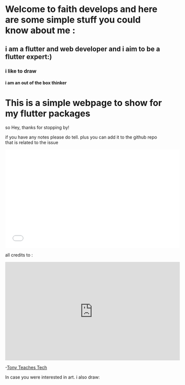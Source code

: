 <!DOCTYPE html>

<html lang="en">
<head>
    <meta charset="utf-8"/>
    <h1>Welcome to faith develops and here are some simple stuff you could know about me :</h1>
    <h2>  i am a flutter and web developer and i aim to be a flutter expert:)   </h2>
    <h3> i like to draw </h3>
    <h4> i am an out of the box thinker </h4>
<meta name="google-site-verification" content="FKsLgcI_gRlv5c-fBo4El3FBgUxtzACEjNjI8b_ENHM" />
    
</head>
<body>
<h1>This is  a simple webpage to show for my flutter packages</h1>
<p>so Hey, thanks for stopping by! </p>
  <p> if you have any notes please do tell. plus you can add it to the github repo that is related to the issue</p>

  <iframe width="560" height="315" src="[https://www.youtube.com/embed/o5g-lUuFgpg](https://medium.com/@faithdevelops)" title="medium website" frameborder="0" allow="accelerometer; autoplay; clipboard-write; encrypted-media; gyroscope; picture-in-picture" allowfullscreen></iframe>
  <p> all credits to :</p>
<iframe width="560" height="315" src="https://www.youtube.com/embed/o5g-lUuFgpg" title="YouTube video player" frameborder="0" allow="accelerometer; autoplay; clipboard-write; encrypted-media; gyroscope; picture-in-picture" allowfullscreen></iframe>
<p>-<a href="https://tonyteaches.tech" target="_blank">Tony Teaches Tech</a></p>
 In case you were interested in art. i also draw: <script src="https://apps.elfsight.com/p/platform.js" defer></script>
<div class="elfsight-app-ae99a9eb-fa29-489d-9e09-6bcf7b30a5c0"></div>

</body>
</html>
